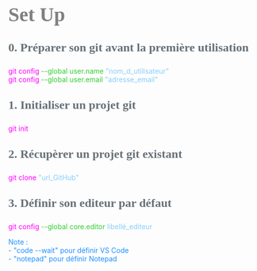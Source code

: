 <head>
<style>
#titleMain {color:#808080; font-size:40px; font-weight:bold; font-family:"Cambria"}
#titleSub {color:#677179; font-size:24px; font-weight:bold; font-family: "Verdana"; margin-top:30px; margin-bottom:25px}
#titleSub2 {color:#563C5C; font-size:20px; font-weight:bold; margin-bottom:20px}
#com {color:#FF00FF; font-size:18px "Carnivalee Freakshow"}
#par {color:#32CD32; font-size:18px "Carnivalee Freakshow"}
#val {color:#87CEFA; font-size:18px "Carnivalee Freakshow"}
#not {color:#1E90FF; font-size:18px "Carnivalee Freakshow"}
</style>
</head>

<!-- ```css
<head>
<style>
#bleu {
color:#87CEFA }
</style>
</head>
``` -->

# <div id="titleMain">Set Up</div>

## <div id="titleSub">0. Préparer son git avant la première utilisation</div>

<span id="com">git config</span> 
<span id="par"> --global user.name </span>
<span id="val">"nom_d_utilisateur"</span>
<br>
<span id="com">git config</span> 
<span id="par"> --global user.email </span>
<span id="val">"adresse_email"</span>

## <div id="titleSub">1. Initialiser un projet git</div>

<span id="com">git init</span> 

## <div id="titleSub">2. Récupèrer un projet git existant</div>

<span id="com">git clone </span>
<span id="val">"url_GitHub"</span>

## <div id="titleSub">3. Définir son editeur par défaut</div>

<span id="com">git config </span>
<span id="par"> --global core.editor </span>
<span id="val">libellé_editeur</span>

<span id="not">Note : <br/></span>
<span id="not">- "code --wait" pour définir VS Code<br/></span>
<span id="not">- "notepad" pour définir Notepad</span>